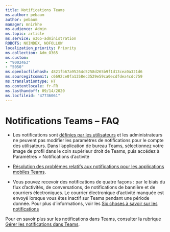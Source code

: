 ```yaml
---
title: Notifications Teams
ms.author: pebaum
author: pebaum
manager: mnirkhe
ms.audience: Admin
ms.topic: article
ms.service: o365-administration
ROBOTS: NOINDEX, NOFOLLOW
localization_priority: Priority
ms.collection: Adm_O365
ms.custom:
- "9002463"
- "5050"
ms.openlocfilehash: 4821fb67a95264c5258d265b9f1d13cea0a321d6
ms.sourcegitcommit: c6692ce0fa1358ec3529e59ca0ecdfdea4cdc759
ms.translationtype: HT
ms.contentlocale: fr-FR
ms.lasthandoff: 09/14/2020
ms.locfileid: "47736061"
---
```

# <a name="teams-notifications-faq"></a>Notifications Teams – FAQ


- Les notifications sont [définies par les utilisateurs](https://support.microsoft.com/office/1cc31834-5fe5-412b-8edb-43fecc78413d) et les administrateurs ne peuvent pas modifier les paramètres de notifications pour le compte des utilisateurs. Dans l’application de bureau Teams, sélectionnez votre image de profil dans le coin supérieur droit de Teams, puis accédez à Paramètres > Notifications d’activité

- [Résolution des problèmes relatifs aux notifications pour les applications mobiles Teams](https://support.microsoft.com/office/6d125ac2-e440-4fab-8e4c-2227a52d460c).

- Vous pouvez recevoir des notifications de quatre façons : par le biais du flux d’activités, de conversations, de notifications de bannière et de courriers électroniques. Le courrier électronique d’activité manquée est envoyé lorsque vous êtes inactif sur Teams pendant une période donnée. Pour plus d’informations, voir les [Six choses à savoir sur les notifications](https://support.microsoft.com/office/abb62c60-3d15-4968-b86a-42fea9c22cf4)

Pour en savoir plus sur les notifications dans Teams, consulter la rubrique [Gérer les notifications dans Teams](https://support.office.com/article/1cc31834-5fe5-412b-8edb-43fecc78413d#ID0EAABAAA).
